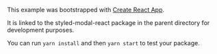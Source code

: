 This example was bootstrapped with [Create React App](https://github.com/facebook/create-react-app).

It is linked to the styled-modal-react package in the parent directory for development purposes.

You can run `yarn install` and then `yarn start` to test your package.
